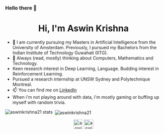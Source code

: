 ### Hello there 👋

<h1 align = "center">Hi, I'm Aswin Krishna</h1>

- 🌱 I am currently pursuing my Masters in Artificial Intelligence from the University of Amsterdam. Previously, I pursued my Bachelors from the Indian Institute of Technology Guwahati (IITG).
- 🤔 Always (read, mostly) thinking about Computers, Mathematics and Technology.
- Keen research interest in Deep Learning, Language. Budding interest in Reinforcement Learning.
- Pursued a research internship at UNSW Sydney and Polytechnique Montreal.
- 📫 You can find me on [LinkedIn](https://www.linkedin.com/in/aswin-krishna/)
- When i'm not playing around with data, i'm mostly gaming or buffing up myself with random trivia.


<p><img align="left" src="https://github-readme-stats.vercel.app/api/top-langs/?username=aswinkrishna21&layout=compact" alt="aswinkrishna21 stats" /></p>

<p>&nbsp;<img align="center" src="https://github-readme-stats.vercel.app/api?username=aswinkrishna21&show_icons=true&theme=radical" alt="aswinkrishna21" /></p> 

<p align="center">
<a href="https://linkedin.com/in/aswin-krishna/" target="blank"><img align="center" src="https://cdn.jsdelivr.net/npm/simple-icons@3.0.1/icons/linkedin.svg" alt="aswin-krishna" height="30" width="30" /></a>
<a href="https://www.kaggle.com/aswin0821" target="blank"><img align="center" src="https://cdn.jsdelivr.net/npm/simple-icons@3.0.1/icons/kaggle.svg" alt="aswin0821" height="30" width="30" /></a>
</p>
